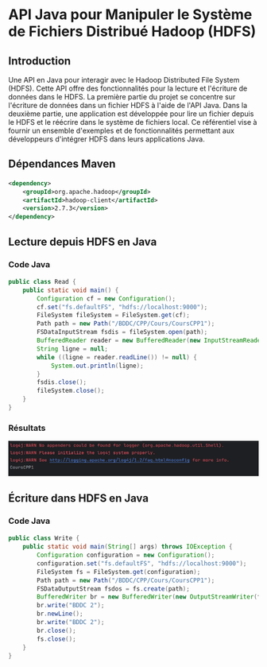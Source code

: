 # API Java pour Manipuler le Système de Fichiers Distribué Hadoop (HDFS) 
## Introduction 
Une API en Java pour interagir avec le Hadoop Distributed File System (HDFS). Cette API offre des fonctionnalités pour la lecture et l'écriture de données dans le HDFS. La première partie du projet se concentre sur l'écriture de données dans un fichier HDFS à l'aide de l'API Java. Dans la deuxième partie, une application est développée pour lire un fichier depuis le HDFS et le réécrire dans le système de fichiers local. Ce référentiel vise à fournir un ensemble d'exemples et de fonctionnalités permettant aux développeurs d'intégrer HDFS dans leurs applications Java.

## Dépendances Maven
```xml
<dependency>
    <groupId>org.apache.hadoop</groupId>
    <artifactId>hadoop-client</artifactId>
    <version>2.7.3</version>
</dependency>
```

## Lecture depuis HDFS en Java

### Code Java
```java
public class Read {
    public static void main() {
        Configuration cf = new Configuration();
        cf.set("fs.defaultFS", "hdfs://localhost:9000");
        FileSystem fileSystem = FileSystem.get(cf);
        Path path = new Path("/BDDC/CPP/Cours/CoursCPP1");
        FSDataInputStream fsdis = fileSystem.open(path);
        BufferedReader reader = new BufferedReader(new InputStreamReader(fsdis, StandardCharsets.UTF_8));
        String ligne = null;
        while ((ligne = reader.readLine()) != null) {
            System.out.println(ligne);
        }
        fsdis.close();
        fileSystem.close();
    }
}
```

### Résultats
![Reading](assets/reading.png)

## Écriture dans HDFS en Java

### Code Java
```java
public class Write {
    public static void main(String[] args) throws IOException {
        Configuration configuration = new Configuration();
        configuration.set("fs.defaultFS", "hdfs://localhost:9000");
        FileSystem fs = FileSystem.get(configuration);
        Path path = new Path("/BDDC/CPP/Cours/CoursCPP1");
        FSDataOutputStream fsdos = fs.create(path);
        BufferedWriter br = new BufferedWriter(new OutputStreamWriter(fsdos, StandardCharsets.UTF_8));
        br.write("BDDC 2");
        br.newLine();
        br.write("BDDC 2");
        br.close();
        fs.close();
    }
}
```